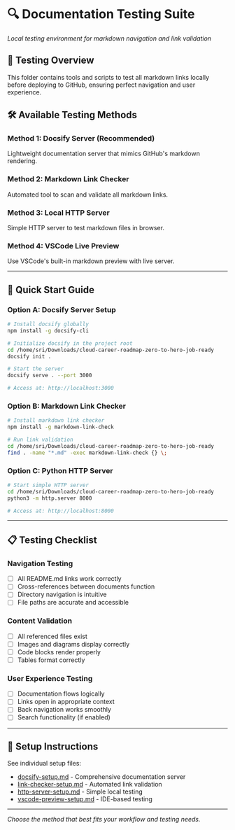 # 🔍 Documentation Testing Suite
*Local testing environment for markdown navigation and link validation*

## 🎯 Testing Overview
This folder contains tools and scripts to test all markdown links locally before deploying to GitHub, ensuring perfect navigation and user experience.

## 🛠️ Available Testing Methods

### **Method 1: Docsify Server (Recommended)**
Lightweight documentation server that mimics GitHub's markdown rendering.

### **Method 2: Markdown Link Checker**
Automated tool to scan and validate all markdown links.

### **Method 3: Local HTTP Server**
Simple HTTP server to test markdown files in browser.

### **Method 4: VSCode Live Preview**
Use VSCode's built-in markdown preview with live server.

---

## 🚀 Quick Start Guide

### **Option A: Docsify Server Setup**
```bash
# Install docsify globally
npm install -g docsify-cli

# Initialize docsify in the project root
cd /home/sri/Downloads/cloud-career-roadmap-zero-to-hero-job-ready
docsify init .

# Start the server
docsify serve . --port 3000

# Access at: http://localhost:3000
```

### **Option B: Markdown Link Checker**
```bash
# Install markdown link checker
npm install -g markdown-link-check

# Run link validation
cd /home/sri/Downloads/cloud-career-roadmap-zero-to-hero-job-ready
find . -name "*.md" -exec markdown-link-check {} \;
```

### **Option C: Python HTTP Server**
```bash
# Start simple HTTP server
cd /home/sri/Downloads/cloud-career-roadmap-zero-to-hero-job-ready
python3 -m http.server 8000

# Access at: http://localhost:8000
```

---

## 📋 Testing Checklist

### **Navigation Testing**
- [ ] All README.md links work correctly
- [ ] Cross-references between documents function
- [ ] Directory navigation is intuitive
- [ ] File paths are accurate and accessible

### **Content Validation**
- [ ] All referenced files exist
- [ ] Images and diagrams display correctly
- [ ] Code blocks render properly
- [ ] Tables format correctly

### **User Experience Testing**
- [ ] Documentation flows logically
- [ ] Links open in appropriate context
- [ ] Back navigation works smoothly
- [ ] Search functionality (if enabled)

---

## 🔧 Setup Instructions

See individual setup files:
- [docsify-setup.md](./docsify-setup.md) - Comprehensive documentation server
- [link-checker-setup.md](./link-checker-setup.md) - Automated link validation
- [http-server-setup.md](./http-server-setup.md) - Simple local testing
- [vscode-preview-setup.md](./vscode-preview-setup.md) - IDE-based testing

---

*Choose the method that best fits your workflow and testing needs.*